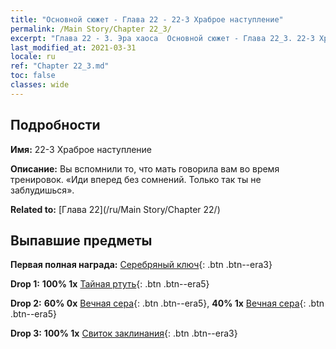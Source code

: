 ```yaml
---
title: "Основной сюжет - Глава 22 - 22-3 Храброе наступление"
permalink: /Main Story/Chapter 22_3/
excerpt: "Глава 22 - 3. Эра хаоса  Основной сюжет - Глава 22_3. 22-3 Храброе наступление"
last_modified_at: 2021-03-31
locale: ru
ref: "Chapter 22_3.md"
toc: false
classes: wide
---
```


## Подробности

 **Имя:** 22-3 Храброе наступление

 **Описание:** Вы вспомнили то, что мать говорила вам во время тренировок. «Иди вперед без сомнений. Только так ты не заблудишься».

 **Related to:** [Глава 22](/ru/Main Story/Chapter 22/)

## Выпавшие предметы

 **Первая полная награда:** [Серебряный ключ](/ru/Items/con_693/){: .btn .btn--era3}

 **Drop 1:** **100% 1x** [Тайная ртуть](/ru/Items/mat_77/){: .btn .btn--era5}

 **Drop 2:** **60% 0x** [Вечная сера](/ru/Items/mat_71/){: .btn .btn--era5}, **40% 1x** [Вечная сера](/ru/Items/mat_71/){: .btn .btn--era5}

 **Drop 3:** **100% 1x** [Свиток заклинания](/ru/Items/con_694/){: .btn .btn--era3}

